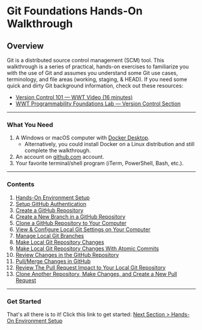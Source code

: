 # Git Foundations Hands-On Walkthrough

## Overview

Git is a distributed source control management (SCM) tool. This walkthrough is a series of practical, hands-on exercises to familiarize you with the use of Git and assumes you understand some Git use cases, terminology, and file areas (working, staging, & HEAD). If you need some quick and dirty Git background information, check out these resources:

- [Version Control 101 — WWT Video (16 minutes)](https://www.wwt.com/video/introduction-to-version-control "WWT Version Control 101")
- [WWT Programmability Foundations Lab — Version Control Section](https://www.wwt.com/lab/programmability-foundations-lab " WWT Programmability Foundations - Version Control")

---

### What You Need

1. A Windows or macOS computer with [Docker Desktop](https://www.docker.com/products/docker-desktop "Docker Desktop Download").
   - Alternatively, you could install Docker on a Linux distribution and still complete the walkthrough.
2. An account on [github.com](https://github.com/join "Join GitHub") account.
3. Your favorite terminal/shell program (iTerm, PowerShell, Bash, etc.).

---

### Contents

1. [Hands-On Environment Setup](sections/section_1.md "Hands-On Environment Setup")
2. [Setup GitHub Authentication](sections/section_2.md "Setup GitHub Authentication")
3. [Create a GitHub Repository](sections/section_3.md "Create a GitHub Repository")
4. [Create a New Branch in a GitHub Repository](sections/section_4.md "Create a New Branch in a GitHub Repository")
5. [Clone a GitHub Repository to Your Computer](sections/section_5.md "Clone a GitHub Repository to Your Computer")
6. [View & Configure Local Git Settings on Your Computer](sections/section_6.md "View & Configure Local Git Settings on Your Computer")
7. [Manage Local Git Branches](sections/section_7.md "Manage Local Git Branches")
8. [Make Local Git Repository Changes](sections/section_8.md "Make Local Git Repository Changes")
9. [Make Local Git Repository Changes With Atomic Commits](sections/section_9.md "Make Local Git Repository Changes With Atomic Commits")
10. [Review Changes in the GitHub Repository](sections/section_10.md "Review Changes in the GitHub Repository")
11. [Pull/Merge Changes in GitHub](sections/section_11.md "Pull/Merge Changes in GitHub")
12. [Review The Pull Request Impact to Your Local Git Repository](sections/section_12.md "Review The Pull Request Impact to Your Local Git Repository")
13. [Clone Another Repository, Make Changes, and Create a New Pull Request](sections/section_13.md "Clone Another Repository, Make Changes, and Create a New Pull Request")

---

### Get Started

That's all there is to it! Click this link to get started: [Next Section > Hands-On Environment Setup](sections/section_1.md "Hands-On Environment Setup")
